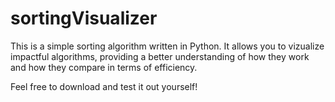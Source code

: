 # sortingVisualizer

This is a simple sorting algorithm written in Python. It allows you to vizualize impactful algorithms, providing a better understanding of how they work and how they compare in terms of efficiency. 

Feel free to download and test it out yourself!


